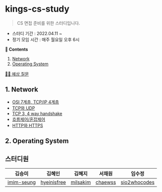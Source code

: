 # kings-cs-study

> CS 면접 준비를 위한 스터디입니다.

- 스터디 기간 : 2022.04.11 ~ 
- 정기 모임 시간 : 매주 월요일 오후 6시

**📖 Contents**
1. [Network](#1-network)
2. [Operating System](#2-operating-system)

[👩‍🏫 예상 질문](./%EC%98%88%EC%83%81%20%EC%A7%88%EB%AC%B8.md)

## 1. Network
- [OSI 7계층, TCP/IP 4계층](./Network/OSI%207%EA%B3%84%EC%B8%B5%2C%20TCP%3AIP%204%EA%B3%84%EC%B8%B5.md)
- [TCP와 UDP](./Network/TCP%EC%99%80%20UDP.md)
- [TCP 3, 4 way handshake](./Network/TCP%20Handshakes.md)
- [흐름제어/혼잡제어](./Network/%ED%98%BC%EC%9E%A1%EC%A0%9C%EC%96%B4%EC%99%80%20%ED%9D%90%EB%A6%84%EC%A0%9C%EC%96%B4.md)
- [HTTP와 HTTPS]()

## 2. Operating System

## 스터디원
| 김승미 | 김혜인 | 김혜지 | 서채원 | 임수정 |
|:-:|:-:|:-:|:-:|:-:|
| [imim-seung](https://github.com/imim-seung) | [hyeinisfree](https://github.com/hyeinisfree) | [milsakim](https://github.com/milsakim) | [chaewss](https://github.com/chaewss) | [sio2whocodes](https://github.com/sio2whocodes) |
